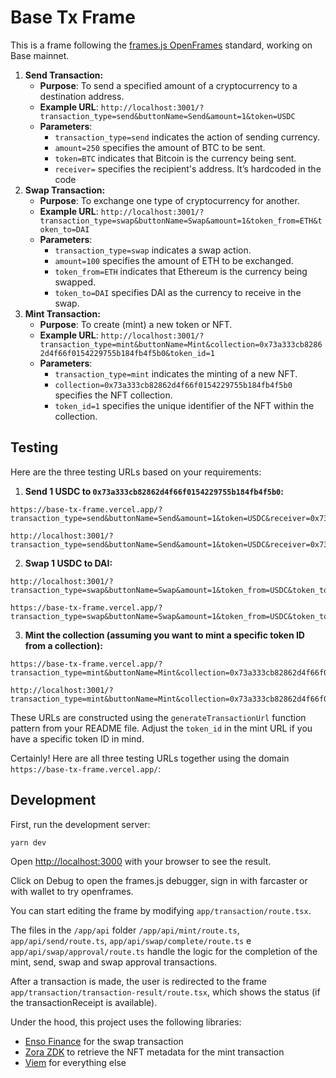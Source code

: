 # Base Tx Frame

This is a frame following the [frames.js OpenFrames](https://framesjs.org/middleware/openframes) standard, working on Base mainnet.

1. **Send Transaction:**
   - **Purpose**: To send a specified amount of a cryptocurrency to a destination address.
   - **Example URL**: `http://localhost:3001/?transaction_type=send&buttonName=Send&amount=1&token=USDC`
   - **Parameters**:
     - `transaction_type=send` indicates the action of sending currency.
     - `amount=250` specifies the amount of BTC to be sent.
     - `token=BTC` indicates that Bitcoin is the currency being sent.
     - `receiver=` specifies the recipient's address. It’s hardcoded in the code
2. **Swap Transaction:**
   - **Purpose**: To exchange one type of cryptocurrency for another.
   - **Example URL**: `http://localhost:3001/?transaction_type=swap&buttonName=Swap&amount=1&token_from=ETH&token_to=DAI`
   - **Parameters**:
     - `transaction_type=swap` indicates a swap action.
     - `amount=100` specifies the amount of ETH to be exchanged.
     - `token_from=ETH` indicates that Ethereum is the currency being swapped.
     - `token_to=DAI` specifies DAI as the currency to receive in the swap.
3. **Mint Transaction:**
   - **Purpose**: To create (mint) a new token or NFT.
   - **Example URL**: `http://localhost:3001/?transaction_type=mint&buttonName=Mint&collection=0x73a333cb82862d4f66f0154229755b184fb4f5b0&token_id=1`
   - **Parameters**:
     - `transaction_type=mint` indicates the minting of a new NFT.
     - `collection=0x73a333cb82862d4f66f0154229755b184fb4f5b0` specifies the NFT collection.
     - `token_id=1` specifies the unique identifier of the NFT within the collection.

## Testing

Here are the three testing URLs based on your requirements:

1. **Send 1 USDC to `0x73a333cb82862d4f66f0154229755b184fb4f5b0`:**

```
https://base-tx-frame.vercel.app/?transaction_type=send&buttonName=Send&amount=1&token=USDC&receiver=0x73a333cb82862d4f66f0154229755b184fb4f5b0
```

```
http://localhost:3001/?transaction_type=send&buttonName=Send&amount=1&token=USDC&receiver=0x73a333cb82862d4f66f0154229755b184fb4f5b0
```

2. **Swap 1 USDC to DAI:**

```
http://localhost:3001/?transaction_type=swap&buttonName=Swap&amount=1&token_from=USDC&token_to=DAI
```

```
https://base-tx-frame.vercel.app/?transaction_type=swap&buttonName=Swap&amount=1&token_from=USDC&token_to=DAI
```

3. **Mint the collection (assuming you want to mint a specific token ID from a collection):**

```
https://base-tx-frame.vercel.app/?transaction_type=mint&buttonName=Mint&collection=0x73a333cb82862d4f66f0154229755b184fb4f5b0&token_id=1
```

```
http://localhost:3001/?transaction_type=mint&buttonName=Mint&collection=0x73a333cb82862d4f66f0154229755b184fb4f5b0&token_id=1
```

These URLs are constructed using the `generateTransactionUrl` function pattern from your README file. Adjust the `token_id` in the mint URL if you have a specific token ID in mind.

Certainly! Here are all three testing URLs together using the domain `https://base-tx-frame.vercel.app/`:

## Development

First, run the development server:

```bash
yarn dev
```

Open [http://localhost:3000](http://localhost:3000) with your browser to see the result.

Click on Debug to open the frames.js debugger, sign in with farcaster or with wallet to try openframes.

You can start editing the frame by modifying `app/transaction/route.tsx`.

The files in the `/app/api` folder `/app/api/mint/route.ts`, `app/api/send/route.ts`, `app/api/swap/complete/route.ts` e `app/api/swap/approval/route.ts` handle the logic for the completion of the mint, send, swap and swap approval transactions.

After a transaction is made, the user is redirected to the frame `app/transaction/transaction-result/route.tsx`, which shows the status (if the transactionReceipt is available).

Under the hood, this project uses the following libraries:

- [Enso Finance](https://enso.finance) for the swap transaction
- [Zora ZDK](https://docs.zora.co/docs/zora-api/zdk) to retrieve the NFT metadata for the mint transaction
- [Viem](https://viem.sh) for everything else
